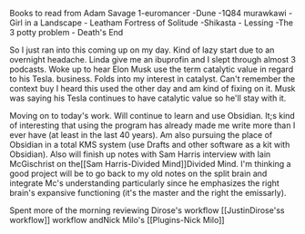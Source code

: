 Books to read from Adam Savage
1-euromancer
-Dune
-1Q84 murawkawi
-Girl in a Landscape - Leatham Fortress of Solitude
-Shikasta - Lessing
-The 3 potty problem - Death's End

So I just ran into this coming up on my day.
Kind of lazy start due to an overnight headache. Linda give me an ibuprofin and I slept through almost 3 podcasts. Woke up to hear Elon Musk use the term catalytic value in regard to his Tesla. business. Folds into my interest in catalyst. Can't remember the context buy I heard this used the other day and am kind of fixing on it. Musk was saying his Tesla continues to have catalytic value so he'll stay with it.

Moving on to today's work. Will continue to learn and use Obsidian. It;s kind of interesting that using the program has already made me write more than I ever have (at least in the last 40 years). Am also pursuing the place of Obsidian in a total KMS system (use Drafts and other software as a kit with Obsidian). Also will finish up notes with Sam Harris interview with Iain McGischrist on the[[Sam Harris-Divided Mind]]Divided Mind. I'm thinking a good project will be to go back to my old notes on the split brain and integrate Mc's understanding particularly since he emphasizes the right brain's expansive functioning (it's the master and the right the emissarly).

Spent more of the morning reviewing Dirose's workflow [[JustinDirose'ss workflow]] workflow andNick Milo's [[Plugins-Nick Milo]]



